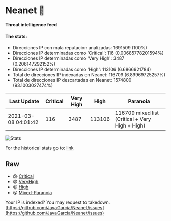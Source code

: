 # Neanet :hocho:
#### Threat intelligence feed
#### The stats:

- Direcciones IP con mala reputacion analizadas: 1691509 (100%)
- Direcciones IP determinadas como 'Critical':  116 (0.00685778201594%)
- Direcciones IP determinadas como 'Very High':  3487 (0.206147292152%)
- Direcciones IP determinadas como 'High':  113106 (6.6866921784)
- Total de direcciones IP indexadas en Neanet:  116709 (6.89969725257%)
- Total de direcciones IP descartadas en Neanet:  1574800 (93.1003027474%)

| Last Update | Critical | Very High | High | Paranoia |
| --- | --- | --- | --- | --- |
| 2021-03-08 04:01:42 | 116 | 3487 | 113106 | 116709 mixed list (Critical + Very High + High)|

![Stats](https://docs.google.com/spreadsheets/d/e/2PACX-1vSnaNMIXVabIpDJjufMlzH7poXnshF3mgd8Is1g9ytUEzVsP5my4Trn8f-xkoLLQ38xpL3HtmUexLo6/pubchart?oid=501124687&format=image)

For the historical stats go to: [link](/stats.csv)
## Raw
- :scream: [Critical](https://raw.githubusercontent.com/JavaGarcia/Neanet/master/blacklists/neanet_critical.txt)
- :fearful: [VeryHigh](https://raw.githubusercontent.com/JavaGarcia/Neanet/master/blacklists/neanet_veryHigh.txtt)
- :frowning: [High](https://raw.githubusercontent.com/JavaGarcia/Neanet/master/blacklists/neanet_high.txt)
- :dizzy_face: [Mixed-Paranoia](https://raw.githubusercontent.com/JavaGarcia/Neanet/master/blacklists/neanet_all.txt)


Your IP is indexed? You may request to takedown. [https://github.com/JavaGarcia/Neanet/issues](https://github.com/JavaGarcia/Neanet/issues)


































































































































































































































































































































































































































































































































































































































































































































































































































































































































































































































































































































































































































































































































































































































































































































































































































































































































































































































































































































































































































































































































































































































































































































































































































































































































































































































































































































































































































































































































































































































































































































































































































































































































































































































































































































































































































































































































































































































































































































































































































































































































































































































































































































































































































































































































































































































































































































































































































































































